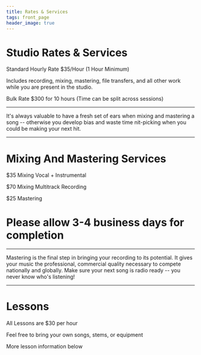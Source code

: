```yaml
---
title: Rates & Services
tags: front_page
header_image: true
---
```

# Studio Rates & Services

Standard Hourly Rate $35/Hour (1 Hour Minimum)

Includes recording, mixing, mastering, file transfers, and all other work while you are present in the studio.

Bulk Rate $300 for 10 hours (Time can be split across sessions)

- - -

It's always valuable to have a fresh set of ears when mixing and mastering a song -- otherwise you develop bias and waste time nit-picking when you could be making your next hit.

- - -

# Mixing And Mastering Services

$35 Mixing Vocal + Instrumental

$70 Mixing Multitrack Recording

$25 Mastering

# Please allow 3-4 business days for completion

- - -

Mastering is the final step in bringing your recording to its potential. It gives your music the professional, commercial quality necessary to compete nationally and globally. Make sure your next song is radio ready --  you never know who's listening!

- - -

# Lessons

All Lessons are $30 per hour

Feel free to bring your own songs, stems, or equipment

More lesson information below